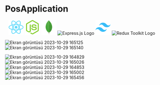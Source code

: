 # PosApplication

<p align="center">
    <img src="https://raw.githubusercontent.com/devicons/devicon/master/icons/react/react-original.svg" alt="React Logo" width="50" height="50">
    <img src="https://raw.githubusercontent.com/devicons/devicon/master/icons/nodejs/nodejs-original.svg" alt="Node.js Logo" width="50" height="50">
    <img src="https://raw.githubusercontent.com/devicons/devicon/master/icons/mongodb/mongodb-original.svg" alt="MongoDB Logo" width="50" height="50">
    <img src="https://expressjs.com/images/express-facebook-share.png" alt="Express.js Logo" width="50" height="50">
    <img src="https://raw.githubusercontent.com/devicons/devicon/master/icons/tailwindcss/tailwindcss-plain.svg" alt="Tailwind CSS Logo" width="50" height="50">
    <img src="https://raw.githubusercontent.com/reduxjs/redux/master/logo/logo.png" alt="Redux Toolkit Logo" width="50" height="50">
</p>



![Ekran görüntüsü 2023-10-29 165125](https://github.com/erkankolakan/PosApplication/assets/126770706/86c1bfbe-bdc7-40b3-813e-84b9ccbdc129)
![Ekran görüntüsü 2023-10-29 165140](https://github.com/erkankolakan/PosApplication/assets/126770706/f3d8fd27-9561-4eb2-b231-fee0805ad723)

![Ekran görüntüsü 2023-10-29 164829](https://github.com/erkankolakan/PosApplication/assets/126770706/0954c0bb-b94e-473e-937e-58c1ae7250ae)
![Ekran görüntüsü 2023-10-29 165026](https://github.com/erkankolakan/PosApplication/assets/126770706/aa5e0460-bc11-4773-b227-3b0cf94ca0fa)
![Ekran görüntüsü 2023-10-29 164853](https://github.com/erkankolakan/PosApplication/assets/126770706/61b4295d-1581-4fe0-a8ec-671fbe39279c)
![Ekran görüntüsü 2023-10-29 165002](https://github.com/erkankolakan/PosApplication/assets/126770706/314d92d8-7776-4538-abf7-d475f05a6da9)
![Ekran görüntüsü 2023-10-29 165456](https://github.com/erkankolakan/PosApplication/assets/126770706/8947b737-18f4-42f7-a276-137899828923)
